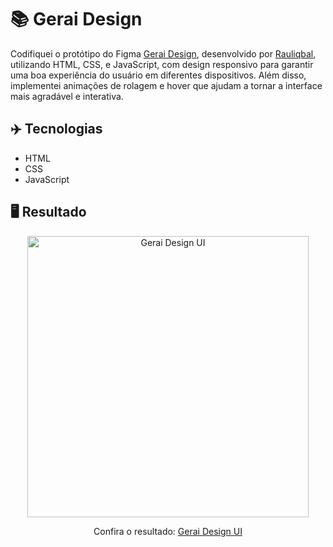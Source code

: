 # 📚 Gerai Design
Codifiquei o protótipo do Figma <a href="https://www.figma.com/community/file/1034686187719186130">Gerai Design</a>, desenvolvido por <a href="https://www.figma.com/@rauliqbal">Rauliqbal</a>, utilizando HTML, CSS, e JavaScript, com design responsivo para garantir uma boa experiência do usuário em diferentes dispositivos. Além disso, implementei animações de rolagem e hover que ajudam a tornar a interface mais agradável e interativa.

## ✈️ Tecnologias
- HTML
- CSS
- JavaScript

## 🖥️ Resultado
<div align="center">
  <img alt="Gerai Design UI" src="https://i.imgur.com/TsCeSxx.png" width="450px">
  <p>Confira o resultado: <a href="https://gerai-design-ruuuff.netlify.app/">Gerai Design UI</a></p>
</div>
